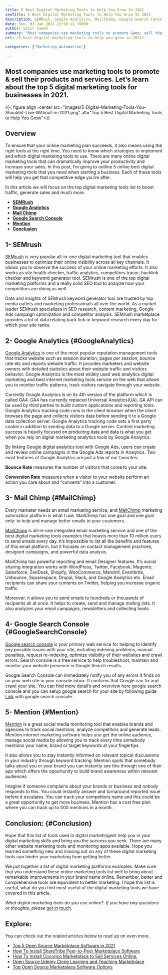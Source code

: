 ```yaml
---
title: 5 Best Digital Marketing Tools to Help You Grow In 2021
seoTitle: 5 Best Digital Marketing Tools to Help You Grow In 2021
description: SEMRush, Google Analytics, MailChimp, Google Search Console and Mention are the most affordable and useful best digital marketing tools to grow business.
date: Sun, 03 Jan 2021 23:50:11 +0000
author: yasir saeed
summary: "Most companies use marketing tools to promote &amp; sell their products and services. Let's learn about the top 5 digital marketing tools for businesses in 2021."
url: /5-best-digital-marketing-tools-to-help-you-grow-in-2021/

categories: ['Marketing Automation']

---
```

## Most companies use marketing tools to promote & sell their products and services. Let’s learn about the top 5 digital marketing tools for businesses in 2021.

{{< figure align=center src="images/5-Digital-Marketing-Tools-You-Shouldnt-Live-Without-in-2021.png" alt="Top 5 Best Digital Marketing Tools to Help You Grow">}}  

## **Overview**

To ensure that your online marketing plan succeeds, it also means using the right tools at the right time. You need to know which strategies to implement and which digital marketing tools to use. There are many online digital marketing tools that can dramatically improve your productivity and increase your sales. In this post, I’m going to outline 5 online best digital marketing tools that you need when starting a business. Each of these tools will help you get that competitive edge you’re after.

In this article we will focus on the top digital marketing tools list to boost traffic, generate sales and much more.

  * **[SEMRush][1]**
  * [**Google Analytics**][2]
  * [**Mail Chimp**][3]
  * [**Google Search Console**][4]
  * **[Mention][5]**
  * **[Conclusion][6]**

## **1- SEMrush**

[SEMrush][7] is very popular all-in-one digital marketing tool that enables businesses to optimize their online visibility across all key channels. It allows you to observe the success of your online marketing efforts. It also works as site health checker, traffic analytics, competitors tracor, backlink checker and keyword generator tool. SEMrush is one of the top digital marketing platforms and a really solid SEO tool to analyze how your competitors are doing as well.

Data and insights of SEMrush keyword generator tool are trusted by top media outlets and marketing professionals all over the world. As a market leader SEMrush specializes in SEO research, content marketing, Google Ads campaign optimization and competitor analysis. SEMrush marketplace provides a lot of data relating back link or keyword research every day for which your site ranks.

## **2- Google Analytics** {#GoogleAnalytics}

[Google Analytics][8] is one of the most popular reputation management tools that tracks website such as session duration, pages per session, bounce rate etc and reports website traffic. It provides marketers and website owners with detailed statistics about their website traffic and visitors behavior. Google Analytics is the most widely used web analytics digital marketing and best internet marketing tools service on the web that allows you to monitor traffic patterns, track visitors navigate through your website.

Currently Google Analytics is on its 4th version of the platform which is called GA4. GA4 has currently replaced Universal Analytics(UA). GA API can be used by third parties to build custom applications and reporting tools. Google Analytics tracking code runs in the client browser when the client browses the page and collects visitors data before sending it to a Google data collection server. Google Analytics tracking code sets a first party cookie in addition to sending data to a Google server. Content marketing success is heavily focused on producing data and data is what you get when you rely on digital marketing analytics tools by Google Analytics.

By linking Google digital analytics tool with Google Ads, users can create and review online campaigns in the Google Ads reports in Analytics. Two most features of Google Analytics are just a few of our favorites:

**Bounce Rate** measures the number of visitors that come to your site.

**Conversion Rate** measures when a visitor to your website perform an action you care about and “converts” into a customer.

## **3- Mail Chimp** {#MailChimp}

Every marketer needs an email marketing service, and [MailChimp][9] marketing automation platform is what I use. MailChimp has one goal and one goal only: to help and manage better emails to your customers.

[MailChimp][9] is all-in-one integrated email marketing service and one of the best digital marketing tools examples that boasts more than 10 million users to send emails every day. It’s impossible to list all the benefits and features of this email platform, but it focuses on contact management practices, designed campaigns, and powerful data analysis.

MailChimp has powerful reporting and email Designer features. It’s social sharing integration works with WordPress, Twitter, Facebook, Magento, Salesforce, ZenDesk, Shopify, WooCommerce, Mandrill, Eventbrite, Unbounce, Squarespace, Drupal, Slack, and Google Analytics etc. Email recipients can share your contents on Twitter, helping you increase organic traffic.

Moreover, it allows you to send emails to hundreds or thousands of recipients all at once. It helps to create, send and manage mailing lists. It also analyzes your email campaigns, newsletters and collecting leads.

## **4- Google Search Console** {#GoogleSearchConsole}

[Google search console][10] is your primary web service for helping to identify any possible issues with your site, including indexing problems, manual penalties, request re-indexing, optimize visibility of their websites and crawl errors. Search console is a free service to help troubleshoot, maintain and monitor your website presence in Google Search results.

Google Search Console can immediately notify you of any errors it finds on on your web site in your console inbox. It confirms that Google can fix and crawl your site. You can find more detail’s and overview here google search console and you can setup google search for your site by following guide [Link][10] with google search console.

## **5- Mention** {#Mention}

[Mention][11] is a great social media monitoring tool that enables brands and agencies to track social mentions, analyze competitors and generate leads. Mention internet marketing software helps you get the online audience, manage social media by allowing you to track every time somebody mentions your name, brand or target keywords at your fingertips.

It also allows you to stay instantly informed on relevant topical discussions in your industry through keyword tracking. Mention spots that somebody talks about you or your brand you can instantly see this through one of their app which offers the opportunity to build brand awareness within relevant audiences.

Imagine if someone complains about your brands or business and nobody responds to this. You could instantly answer and turnaround reported issue before it escalates. You can track your competitors name and this could be a great opportunity to get more business. Mention has a cost free plan where you can track up to 500 mentions in a month.

## **Conclusion**: {#Conclusion}

Hope that this list of tools used in digital marketingwill help you in your digital marketing skills and bring you the success you seek. There are many other website marketing tools and monitoring apps available. Hope you learned something new and missing out on any of these digital marketing tools can hinder your marketing from getting better.

We put together a list of digital marketing platforms examples. Make sure that you understand these online marketing tools list well to bring about remarkable improvements in your brand name online. Remember, better and comprehensive tools are equivalent to better marketing. I hope this list is useful, what do you find most useful of the digital marketing tools we have covered in this article.

_What digital marketing_ _tools do you use online?. If you have any questions or thoughts, please_ [get in][12] [touch][13].

## Explore:

You can check out the related articles below to read up on even more.

  * [Top 5 Open Source Marketplace Software in 2021][14]
  * [How To Install ShareTribe Peer-to-Peer Marketplace Software][15]
  * [How To Install Cocorico Marketplace to Sell Services Online.][16]
  * [Open Source Udemy Clone Learning and Teaching Marketplace][17]
  * [Top Open Source Marketplace Software Options][18]

 [1]: #SEMRush
 [2]: #GoogleAnalytics
 [3]: #MailChimp
 [4]: #GoogleSearchConsole
 [5]: #Mention
 [6]: #Conclusion
 [7]: https://www.semrush.com/
 [8]: https://analytics.google.com/
 [9]: https://mailchimp.com/
 [10]: https://search.google.com/search-console/about
 [11]: https://mention.com/en/
 [12]: mailto:yasir.saeed@aspose.com
 [13]: https://forum.containerize.com
 [14]: https://blog.containerize.com/marketplace/top-5-open-source-marketplace-software-in-2021/

 [15]: https://products.containerize.com/marketplace/sharetribe/
 [16]: https://products.containerize.com/marketplace/cocorico/
 [17]: https://products.containerize.com/marketplace/edurge/
 [18]: https://products.containerize.com/marketplace/